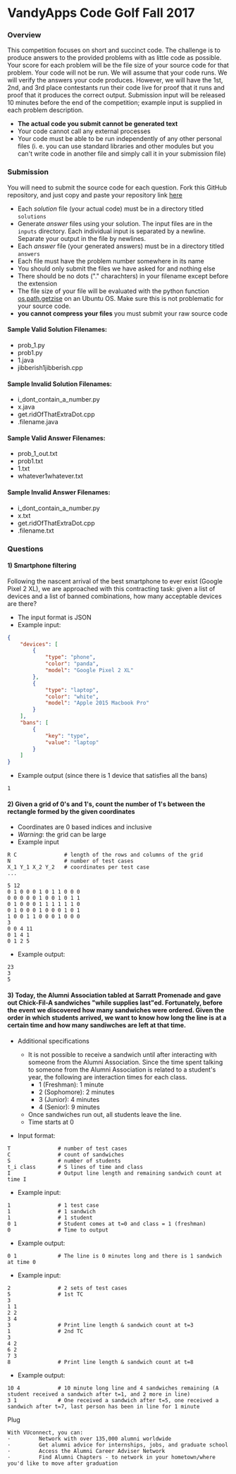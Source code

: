 # VandyApps Code Golf Fall 2017

### Overview
This competition focuses on short and succinct code. 
The challenge is to produce answers to the provided problems with as little code as possible.
Your score for each problem will be the file size of your source code for that problem. Your code will not be run. We will assume that your code runs. We will verify the answers your code produces.
However, we will have the 1st, 2nd, and 3rd place contestants run their code live for proof that
it runs and proof that it produces the correct output. Submission input will be released 10 minutes before the end of the competition; example input is supplied in each problem description.
* **The actual code you submit cannot be generated text**
* Your code cannot call any external processes
* Your code must be able to be run independently of any other personal files (i. e. you can use standard libraries and other modules but you can't write code in another file and simply call it in your submission file)

### Submission
You will need to submit the source code for each question.
Fork this GitHub repository, and just copy and paste your repository link [here](https://goo.gl/forms/JOpJmjOe8E4DwZe92)
* Each _solution_ file (your actual code) must be in a directory titled `solutions`
* Generate _answer_ files using your solution. The input files are in the `inputs` directory. Each individual input is separated by a newline. Separate your output in the file by newlines.
* Each _answer_ file (your generated answers) must be in a directory titled `answers`
* Each file must have the problem number somewhere in its name
* You should only submit the files we have asked for and nothing else
* There should be no dots ("." charachters) in your filename except before the extension
* The file size of your file will be evaluated with the python function [os.path.getzise](https://docs.python.org/2/library/os.path.html?highlight=os.path.getsize#os.path.getsize) on an Ubuntu OS. Make sure this is not problematic for your source code.
* **you cannot compress your files** you must submit your raw source code

#### Sample Valid Solution Filenames:
* prob_1.py
* prob1.py
* 1.java
* jibberish1jibberish.cpp

#### Sample Invalid Solution Filenames:
* i_dont_contain_a_number.py
* x.java
* get.ridOfThatExtraDot.cpp
* .filename.java

#### Sample Valid Answer Filenames:
* prob_1_out.txt
* prob1.txt
* 1.txt
* whatever1whatever.txt

#### Sample Invalid Answer Filenames:
* i_dont_contain_a_number.py
* x.txt
* get.ridOfThatExtraDot.cpp
* .filename.txt

### Questions

#### 1) Smartphone filtering 

Following the nascent arrival of the best smartphone to ever exist (Google Pixel 2 XL), we are approached with this contracting task: given a list of devices and a list of banned combinations, how many acceptable devices are there?

- The input format is JSON
- Example input:
```json
{
    "devices": [
        {
            "type": "phone",
            "color": "panda",
            "model": "Google Pixel 2 XL"
        },
        {
            "type": "laptop",
            "color": "white",
            "model": "Apple 2015 Macbook Pro"
        }
    ],
    "bans": [
        {
            "key": "type",
            "value": "laptop"
        }
    ]
}
```

- Example output (since there is 1 device that satisfies all the bans)
```
1
```

#### 2) Given a grid of 0's and 1's, count the number of 1's between the rectangle formed by the given coordinates
- Coordinates are 0 based indices and inclusive
- *Warning*: the grid can be large
- Example input
```
R C               # length of the rows and columns of the grid
N                 # number of test cases
X_1 Y_1 X_2 Y_2   # coordinates per test case
...
```
```
5 12
0 1 0 0 0 1 0 1 1 0 0 0
0 0 0 0 0 1 0 0 1 0 1 1
0 1 0 0 0 1 1 1 1 1 1 0
0 1 0 0 0 1 0 0 0 1 0 1
1 0 0 1 1 0 0 0 1 0 0 0
3
0 0 4 11
0 1 4 1
0 1 2 5
```

- Example output:
```
23
3
5
```

#### 3) Today, the Alumni Association tabled at Sarratt Promenade and gave out Chick-Fil-A sandwiches "while supplies last"ed. Fortunately, before the event we discovered how many sandwiches were ordered. Given the order in which students arrived, we want to know how long the line is at a certain time and how many sandiwches are left at that time.

- Additional specifications
    - It is not possible to receive a sandwich until after interacting with someone from the Alumni Association. Since the time spent talking to someone from the Alumni Association is related to a student's year, the following are interaction times for each class.
        - 1 (Freshman):     1 minute
        - 2 (Sophomore):    2 minutes
        - 3 (Junior):       4 minutes
        - 4 (Senior):       9 minutes
    - Once sandwiches run out, all students leave the line.
    - Time starts at 0

- Input format:
```
T               # number of test cases
C               # count of sandwiches
S               # number of students
t_i class       # S lines of time and class
I               # Output line length and remaining sandwich count at time I
```

- Example input:
```
1               # 1 test case
1               # 1 sandwich
1               # 1 student
0 1             # Student comes at t=0 and class = 1 (freshman)
0               # Time to output
```
- Example output:
``` 
0 1             # The line is 0 minutes long and there is 1 sandwich at time 0
```

- Example input:
```
2               # 2 sets of test cases
5               # 1st TC
3             
1 1
2 2
3 4
3               # Print line length & sandwich count at t=3
1               # 2nd TC
3
4 2
6 2
7 3
8               # Print line length & sandwich count at t=8
```
- Example output:
```
10 4            # 10 minute long line and 4 sandwiches remaining (A student received a sandwich after t=1, and 2 more in line)
3 1             # One received a sandwich after t=5, one received a sandwich after t=7, last person has been in line for 1 minute
```

Plug
```
With VUconnect, you can:
·         Network with over 135,000 alumni worldwide
·         Get alumni advice for internships, jobs, and graduate school
·         Access the Alumni Career Adviser Network
·         Find Alumni Chapters - to network in your hometown/where you'd like to move after graduation
 
```

